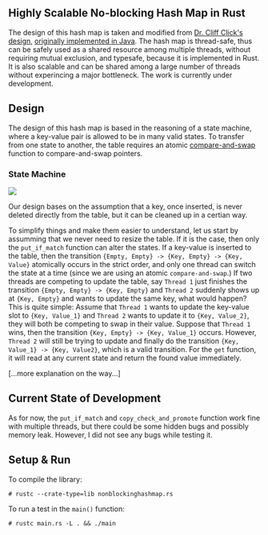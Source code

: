 Highly Scalable No-blocking Hash Map in Rust
--------

The design of this hash map is taken and modified from [Dr. Cliff Click's design], [originally implemented in Java]. The hash map is thread-safe, thus can be safely used as a shared resource among multiple threads, without requiring mutual exclusion, and typesafe, because it is implemented in Rust. It is also scalable and can be shared among a large number of threads without experincing a major bottleneck. The work is currently under development.


## Design
The design of this hash map is based in the reasoning of a state machine, where a key-value pair is allowed to be in many valid states. To transfer from one state to another, the table requires an atomic [compare-and-swap] function to compare-and-swap pointers.
### State Machine
![][img]

Our design bases on the assumption that a key, once inserted, is never deleted directly from the table, but it can be cleaned up in a certian way.

To simplify things and make them easier to understand, let us start by assumming that we never need to resize the table. If it is the case, then only the `put_if_match` function can alter the states. If a key-value is inserted to the table, then the transition `{Empty, Empty} -> {Key, Empty} -> {Key, Value}` atomically occurs in the strict order, and only one thread can switch the state at a time (since we are using an atomic `compare-and-swap`.) If two threads are competing to update the table, say `Thread 1` just finishes the transition `{Empty, Empty} -> {Key, Empty}` and `Thread 2` suddenly shows up at `{Key, Empty}` and wants to update the same key, what would happen? This is quite simple: Assume that `Thread 1` wants to update the key-value slot to `{Key, Value_1}` and `Thread 2` wants to update it to `{Key, Value_2}`, they will both be competing to swap in their value. Suppose that `Thread 1` wins, then the transition `{Key, Empty} -> {Key, Value_1}` occurs. However, `Thread 2` will still be trying to update and finally do the transition `{Key, Value_1} -> {Key, Value2}`, which is a valid transition. For the `get` function, it will read at any current state and return the found value immediately.

[...more explanation on the way...]

## Current State of Development
As for now, the `put_if_match` and `copy_check_and_promote` function work fine with multiple threads, but there could be some hidden bugs and possibly memory leak. However, I did not see any bugs while testing it.

## Setup & Run

To compile the library: 
```
# rustc --crate-type=lib nonblockinghashmap.rs
```

To run a test in the `main()` function:
```
# rustc main.rs -L . && ./main
```


[Dr. Cliff Click's design]: https://www.youtube.com/watch?v=WYXgtXWejRM
[originally implemented in Java]: https://github.com/boundary/high-scale-lib/blob/master/src/main/java/org/cliffc/high_scale_lib/NonBlockingHashMap.java
[compare-and-swap]: http://en.wikipedia.org/wiki/Compare-and-swap
[img]: http://i.imgur.com/3VmE7Nl.jpg
